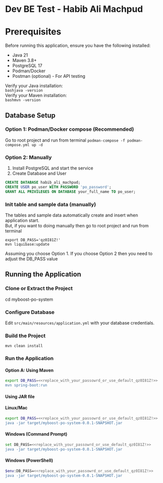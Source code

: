 # Dev BE Test - Habib Ali Machpud

# Prerequisites

Before running this application, ensure you have the following installed:

* Java 21
* Maven 3.8+
* PostgreSQL 17
* Podman/Docker
* Postman (optional) - For API testing

Verify your Java installation:  
`bashjava -version `  
Verify your Maven installation:  
`bashmvn -version`

## Database Setup

### Option 1: Podman/Docker compose (Recommended)

Go to root project and run from terminal 
`podman-compose -f podman-compose.yml up -d`  

### Option 2: Manually
1. Install PostgreSQL and start the service  
2. Create Database and User  
```sql
CREATE DATABASE habib_ali_machpud;
CREATE USER po_user WITH PASSWORD 'po_password';
GRANT ALL PRIVILEGES ON DATABASE your_full_name TO po_user;
```

### Init table and sample data (manually)
The tables and sample data automatically create and insert when application start.  
But, if you want to doing manually then go to root project and run from terminal
```
export DB_PASS='qz0I81Z!'
mvn liquibase:update
```
Assuming you choose Option 1. If you choose Option 2 then you need to adjust the DB_PASS value

## Running the Application

### Clone or Extract the Project

cd myboost-po-system

### Configure Database

Edit `src/main/resources/application.yml` with your database credentials.

### Build the Project

`mvn clean install`

### Run the Application

#### Option A: Using Maven
```bash
export DB_PASS=<<replace_with_your_passowrd_or_use_default_qz0I81Z!>>
mvn spring-boot:run
```

#### Using JAR file
#### Linux/Mac
```bash
export DB_PASS=<<replace_with_your_passowrd_or_use_default_qz0I81Z!>>
java -jar target/myboost-po-system-0.0.1-SNAPSHOT.jar
```

#### Windows (Command Prompt)
```bash
set DB_PASS=<<replace_with_your_passowrd_or_use_default_qz0I81Z!>>
java -jar target/myboost-po-system-0.0.1-SNAPSHOT.jar
```

#### Windows (PowerShell)
```bash
$env:DB_PASS=<<replace_with_your_passowrd_or_use_default_qz0I81Z!>>
java -jar target/myboost-po-system-0.0.1-SNAPSHOT.jar
```